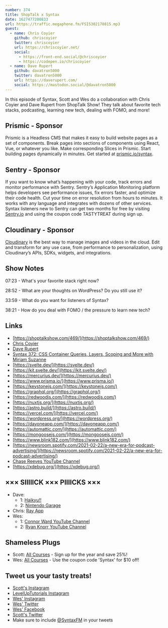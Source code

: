 ```yaml
---
number: 374
title: ShopTalk x Syntax
date: 1627477200833
url: https://traffic.megaphone.fm/FSI5302178815.mp3
guest:
  - name: Chris Coyier
    github: chriscoyier
    twitter: chriscoyier
    url: https://chriscoyier.net/
    social:
      - https://front-end.social/@chriscoyier
      - https://codepen.io/chriscoyier
  - name: Dave Rupert
    github: davatron5000
    twitter: davatron5000
    url: https://daverupert.com/
    social: https://mastodon.social/@davatron5000
---
```


In this episode of Syntax, Scott and Wes do a collaboration with Chris Coyier and Dave Rupert from ShopTalk Show! They talk about favorite tech stacks, podcasting, learning new tech, dealing with FOMO, and more!

## Prismic - Sponsor
Prismic is a Headless CMS that makes it easy to build website pages as a set of components. Break pages into sections of components using React, Vue, or whatever you like. Make corresponding Slices in Prismic. Start building pages dynamically in minutes. Get started at [prismic.io/syntax](https://prismic.io/syntax).

## Sentry - Sponsor
If you want to know what’s happening with your code, track errors and monitor performance with Sentry. Sentry’s Application Monitoring platform helps developers see performance issues, fix errors faster, and optimize their code health. Cut your time on error resolution from hours to minutes. It works with any language and integrates with dozens of other services. Syntax listeners new to Sentry can get two months for  free by visiting [Sentry.io](https://sentry.io) and using the coupon code TASTYTREAT during sign up.

## Cloudinary - Sponsor
[Cloudinary](https://cloudinary.com/?utm_source=Syntax.fm&utm_medium=Podcast&utm_content=Cloudinary_Syntax_podcast) is the best way to manage images and videos in the cloud. Edit and transform for any use case, from performance to personalization, using Cloudinary’s APIs, SDKs, widgets, and integrations.

## Show Notes
07:23 - What's your favorite stack right now?

28:52 - What are your thoughts on WordPress? Do you still use it?

33:59 - What do you want for listeners of Syntax?

38:21 - How do you deal with FOMO / the pressure to learn new tech?

## Links
* [https://shoptalkshow.com/469/](https://shoptalkshow.com/469/)
* [Chris Coyier](https://chriscoyier.net/)
* [Dave Rupert](https://daverupert.com/)
* [Syntax 372: CSS Container Queries, Layers, Scoping and More with Miriam Suzanne](https://syntax.fm/show/362/css-container-queries-layers-scoping-and-more-with-miriam-suzanne)
* [https://svelte.dev/](https://svelte.dev/)
* [https://kit.svelte.dev/](https://kit.svelte.dev/)
* [https://mercurius.dev/](https://mercurius.dev/)
* [https://www.prisma.io/](https://www.prisma.io/)
* [https://keystonejs.com/](https://keystonejs.com/)
* [https://graphql.org/](https://graphql.org/)
* [https://redwoodjs.com/](https://redwoodjs.com/)
* [https://nuxtjs.org/](https://nuxtjs.org/)
* [https://astro.build/](https://astro.build/)
* [https://vercel.com/](https://vercel.com/)
* [https://wordpress.org/](https://wordpress.org/)
* [https://dayoneapp.com/](https://dayoneapp.com/)
* [https://automattic.com/](https://automattic.com/)
* [https://mongoosejs.com/](https://mongoosejs.com/)
* [https://www.blink182.com/](https://www.blink182.com/)
* [https://newsroom.spotify.com/2021-02-22/a-new-era-for-podcast-advertising/](https://newsroom.spotify.com/2021-02-22/a-new-era-for-podcast-advertising/)
* [Chase Reeves YouTube Channel](https://www.youtube.com/user/chasereeves)
* [https://xdebug.org/](https://xdebug.org/)

## ××× SIIIIICK ××× PIIIICKS ×××
* Dave:
  * 1: [Haikyu!!](https://www.netflix.com/title/80090673)
  * 2: [Nintendo Garage](https://www.nintendo.com/games/detail/game-builder-garage-switch/)
* Chris: [Ray App](https://myray.app/)
* Wes:
  * 1: [Connor Ward YouTube Channel](https://www.youtube.com/channel/UCTx85W5xtrr0gu4hmqw7VbQ)
  * 2: [Ryan Knorr YouTube Channel](https://www.youtube.com/channel/UCGmz1qSJjvBPluouoOj1Qkg)

## Shameless Plugs
* Scott: [All Courses](https://www.leveluptutorials.com/pro) - Sign up for the year and save 25%!
* Wes: [All Courses](https://wesbos.com/courses/) - Use the coupon code 'Syntax' for $10 off!

## Tweet us your tasty treats!
* [Scott's Instagram](https://www.instagram.com/stolinski/)
* [LevelUpTutorials Instagram](https://www.instagram.com/LevelUpTutorials/)
* [Wes' Instagram](https://www.instagram.com/wesbos/)
* [Wes' Twitter](https://twitter.com/wesbos)
* [Wes' Facebook](https://www.facebook.com/wesbos.developer)
* [Scott's Twitter](https://twitter.com/stolinski)
* Make sure to include [@SyntaxFM](https://twitter.com/SyntaxFM) in your tweets
